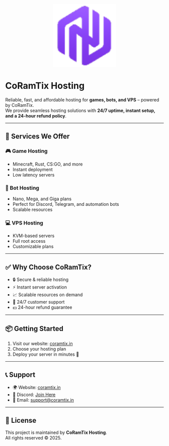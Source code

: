 <p align="center">
  <img src="favicon-96x96.png" alt="CoRamTix Logo" width="200"/>
</p>

# CoRamTix Hosting  

Reliable, fast, and affordable hosting for **games, bots, and VPS** – powered by CoRamTix.  
We provide seamless hosting solutions with **24/7 uptime, instant setup, and a 24-hour refund policy**.

---

## 🚀 Services We Offer  

### 🎮 Game Hosting  
- Minecraft, Rust, CS:GO, and more  
- Instant deployment  
- Low latency servers  

### 🤖 Bot Hosting  
- Nano, Mega, and Giga plans  
- Perfect for Discord, Telegram, and automation bots  
- Scalable resources  

### 💻 VPS Hosting  
- KVM-based servers  
- Full root access  
- Customizable plans  

---

## ✅ Why Choose CoRamTix?  
- 🔒 Secure & reliable hosting  
- ⚡ Instant server activation  
- 📈 Scalable resources on demand  
- 💬 24/7 customer support  
- 💵 24-hour refund guarantee  

---

## 📦 Getting Started  
1. Visit our website: [coramtix.in](https://coramtix.in)  
2. Choose your hosting plan  
3. Deploy your server in minutes 🚀  

---

## 📞 Support  
- 🌍 Website: [coramtix.in](https://coramtix.in)  
- 💬 Discord: [Join Here](https://coramtix.in/discord)  
- 📧 Email: support@coramtix.in  

---

## 📜 License  
This project is maintained by **CoRamTix Hosting**.  
All rights reserved © 2025.
